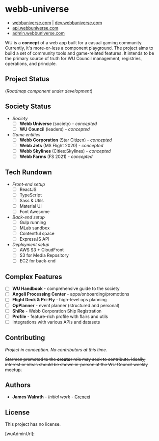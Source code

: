 # webb-universe

- [webbuniverse.com](https://webbuniverse.com) | [dev.webbuniverse.com](https://dev.webbuniverse.com)
- [api.webbuniverse.com](https://api.webbuniverse.com)
- [admin.webbuniverse.com](https://admin.webbuniverse.com)

WU is a **concept** of a web app built for a casual gaming community. Currently, it's more-or-less a component playground. The project aims to build a set of community tools and game-related features. It intends to be the primary source of truth for WU Council management, registries, operations, and principle.

## Project Status

(*Roadmap component under development*)

## Society Status

* *Society*
  * [ ] **Webb Universe** (society) - *concepted*
  * [ ] **WU Council** (leaders) - *concepted*
* *Game entities*
  * [ ] **Webb Corporation** (Star Citizen) - *concepted*
  * [ ] **Webb Jets** (MS Flight 2020) - *concepted*
  * [ ] **Webb Skylines** (Cities:Skylines) - *concepted*
  * [ ] **Webb Farms** (FS 2021) - *concepted*

## Tech Rundown

* *Front-end setup*
  * [ ] ReactJS
  * [ ] TypeScript
  * [ ] Sass & Utils
  * [ ] Material UI
  * [ ] Font Awesome
* *Back-end setup*
  * [ ] Gulp running
  * [ ] MLab sandbox
  * [ ] Contentful space
  * [ ] ExpressJS API
* *Deployment setup*
  * [ ] AWS S3 + CloudFront
  * [ ] S3 for Media Repository
  * [ ] EC2 for back-end

## Complex Features

* [ ] **WU Handbook** - comprehensive guide to the society
* [ ] **Angeli Processing Center** - apps/onboarding/promotions
* [ ] **Flight Deck & Pri-Fly** - high-level ops planning
* [ ] **OpPlanner** - event planner (structured and personal)
* [ ] **ShiRe** - Webb Corporation Ship Registration
* [ ] **Profile** - feature-rich profile with flairs and utils
* [ ] Integrations with various APIs and datasets

## Contributing

*Project in conception. No contributors at this time.*

~~Starmen promoted to the **creator** role may seek to contribute. Ideally, interest or ideas should be shown in-person at the WU Council weekly meetup.~~

## Authors

* **James Walrath** - *Initial work* - [Crenexi](https://github.com/crenexi)

## License

This project has no license.

[wuUrl]: https://www.webbuniverse.com
[wuDevUrl]: https://dev.webbuniverse.com
[wuApiUrl]: https://api.webbuniverse.com
[wuAdminUrl]:
